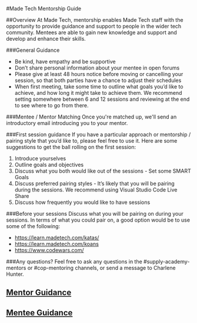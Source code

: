 #Made Tech Mentorship Guide

##Overview
At Made Tech, mentorship enables Made Tech staff with the opportunity to provide guidance and support to people in the wider tech community. Mentees are able to gain new knowledge and support and develop and enhance their skills.

###General Guidance
* Be kind, have empathy and be supportive
* Don’t share personal information about your mentee in open forums
* Please give at least 48 hours notice before moving or cancelling your session, so that both parties have a chance to adjust their schedules
* When first meeting, take some time to outline what goals you’d like to achieve, and how long it might take to achieve them. We recommend setting somewhere between 6 and 12 sessions and reviewing at the end to see where to go from there. 

###Mentee / Mentor Matching
Once you're matched up, we'll send an introductory email introducing you to your mentor.

###First session guidance
If you have a particular approach or mentorship / pairing style that you’d like to, please feel free to use it. Here are some suggestions to get the ball rolling on the first session:
1. Introduce yourselves
2. Outline goals and objectives
3. Discuss what you both would like out of the sessions - Set some SMART Goals
4. Discuss preferred pairing styles - It’s likely that you will be pairing during the sessions. We recommend using Visual Studio Code Live Share
5. Discuss how frequently you would like to have sessions 

###Before your sessions
Discuss what you will be pairing on during your sessions. In terms of what you could pair on, a good option would be to use some of the following: 
- https://learn.madetech.com/katas/
- https://learn.madetech.com/koans
- https://www.codewars.com/

###Any questions?
Feel free to ask any questions in the #supply-academy-mentors or #cop-mentoring channels, or send a message to Charlene Hunter.

## [Mentor Guidance](mentors)
## [Mentee Guidance](mentees)